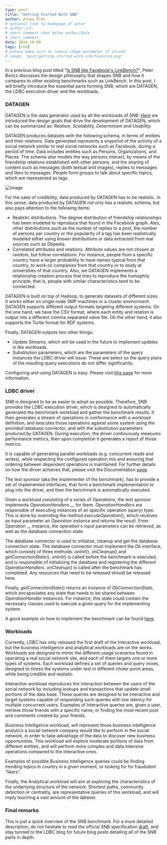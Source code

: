 ```yaml
---
type: post
title: "Getting Started With SNB"
author: Arnau Prat
# optional link to homepage of autor
# author_url: 
# short comment shon below author/date
# short_comment:
date: 2014-10-09
tags: [snb]
# please make sure to remove image parameter if unused
# image: "post/getting-started-with-snb/featured.png" 
---
```




In a previous blog post titled "[Is SNB like Facebook's LinkBench?](../is-snb-like-facebooks-linkbench/)", Peter Boncz discusses the design philosophy that shapes SNB and how it compares to other existing benchmarks such as LinkBench. In this post, I will briefly introduce the essential parts forming SNB, which are DATAGEN, the LDBC execution driver and the workloads.

### DATAGEN

DATAGEN is the data generator used by all the workloads of SNB.
[Here](http://ldbcouncil.org/blog/datagen-data-generation-social-network-benchmark)
we introduced the design goals that drive the development of DATAGEN,
which can be summarized as: *Realism, Scalability, Determinism and
Usability.*

DATAGEN produces datasets with the following schema, in terms of
entities and their relations. Data generated represents a snapshot of
the activity of a social network similar to real social networks such as
Facebook, during a period of time. Data includes entities such as
Persons, Organizations, and Places. The schema also models the way
persons interact, by means of the friendship relations established with
other persons, and the sharing of content such as messages (both textual
and images), replies to messages and likes to messages. People form
groups to talk about specific topics, which are represented as tags.

![image](schema.png)

For the sake of credibility, data produced by DATAGEN has to be
realistic. In this sense, data produced by DATAGEN not only has a
realistic schema, but also pays attention to the following items:

* Realistic distributions. The degree distribution of friendship
relationships has been modeled to reproduce that found in the Facebook
graph. Also, other distributions such as the number of
replies to a post, the number of persons per country or the popularity
of a tag has been realistically modeled either using known distributions
or data extracted from real sources such as Dbpedia.
* Correlated attributes and relations. Attribute values are not chosen
at random, but follow correlations. For instance, people from a specific
country have a larger probability to have names typical from that
country, to work on companies from that country or to study at
universities of that country. Also, we DATAGEN implements a relationship
creation process that tries to reproduce the homophily principle, that
is, people with similar characteristics tend to be connected.

DATAGEN is built on top of Hadoop, to generate datasets of different
sizes. It works either on single node SMP machines or a cluster
environment. DATAGEN supports different output formats targeting
different systems. On the one hand, we have the CSV format, where each
entity and relation is output into a different comma separated value
file. On the other hand, it also supports the Turtle format for RDF
systems.

Finally, DATAGEN outputs two other things:

* Update Streams, which will be used in the future to implement updates
in the workloads.
* Substitution parameters, which are the parameters of the query instances the LDBC driver will issue. These are select so the query plans of the resulting query executions do not differ significantly.

Configuring and using DATAGEN is easy. Please visit
[this page](https://github.com/ldbc/ldbc_snb_datagen) for more
information.

### LDBC driver

SNB is designed to be as easier to adopt as possible. Therefore, SNB
provides the LDBC execution driver, which is designed to automatically
generated the benchmark workload and gather the benchmark results. It
then generates a stream of operations in conformance with a workload
definition, and executes those operations against some system using the
provided database connector, and with the substitution parameters
produced by DATAGEN. During execution, the driver continuously measures
performance metrics, then upon completion it generates a report of those
metrics.

It is capable of generating parallel workloads (e.g. concurrent reads
and writes), while respecting the configured operation mix and ensuring
that ordering between dependent operations is maintained. For further
details on how the driver achieves that, please visit the Documentation
[page](https://github.com/ldbc/ldbc_driver/wiki).

The test sponsor (aka the implementer of the benchmark), has to provide
a set of implemented interfaces, that form a benchmark implementation to
plug into the driver, and then the benchmark is automatically executed.

Given a workload consisting of a series of _Operations_, the test
sponsor implements _OperationHandlers_ __ for them. _OperationHandlers_
are responsible of executing instances of an specific operation (query)
type. This is done by overriding the method _executeOperation_(), which
receives as input parameter an _Operation_ instance and returns the
result. From _Operation_ __ instance, the operation's input parameters
can be retrieved, as well as the database connection state.

The database connector is used to initialize, cleanup and get the
database connection state. The database connector must implement the
_Db_ interface, which consists of three methods: _onInit_(),
_onCleanup_() and _getConnectionState_(). _onInit_() is called before
the benchmark is executed, and is responsible of initializing the
database and registering the different _OperationHandlers_.
_onCleanup_() is called after the benchmark has completed. Any resources
that need to be released should be released here.

Finally, _getConnectionState_() returns an instance of
_DbConnectionState_, which encapsulates any state that needs to be
shared between _OperationHandler_ instances. For instance, this state
could contain the necessary classes used to execute a given query for
the implementing system.

A good example on how to implement the benchmark can be found
[here](https://github.com/ldbc/ldbc_driver/wiki/Implementing%20a%20Database%20Connector).

### Workloads

Currently, LDBC has only released the first draft of the Interactive
workload, but the business intelligence and analytical workloads are on
the works. Workloads are designed to mimic the different usage scenarios
found in operating a real social network site, and each of them targets
one or more types of systems. Each workload defines a set of queries and
query mixes, designed to stress the systems under test in different
choke-point areas, while being credible and realistic.

Interactive workload reproduces the interaction between the users of the
social network by including lookups and transactions that update small
portions of the data base. These queries are designed to be interactive
and target systems capable of responding such queries with low latency
for multiple concurrent users. Examples of Interactive queries are,
given a user, retrieve those friends with a specific name, or finding
the most recent post and comments created by your friends.

Business Intelligence workload, will represent those business
intelligence analytics a social network company would like to perform in
the social network, in order to take advantage of the data to discover
new business opportunities. This workload will explore moderate portions
of data from different entities, and will perform more complex and data
intensive operations compared to the Interactive ones.

Examples of possible Business Intelligence queries could be finding
trending topics in country in a given moment, or looking for for
fraudulent “likers”.

Finally, the Analytical workload will aim at exploring the
characteristics of the underlying structure of the network. Shortest
paths, community detection or centrality, are representative queries of
this workload, and will imply touching a vast amount of the dataset.

### Final remarks

This is just a quick overview of the SNB benchmark. For a more detailed
description, do not hesitate to read the official SNB specification
[draft](https://github.com/ldbc/ldbc_snb_docs), and stay tunned to the
LDBC blog for future blog posts detailing all of the SNB parts in depth.